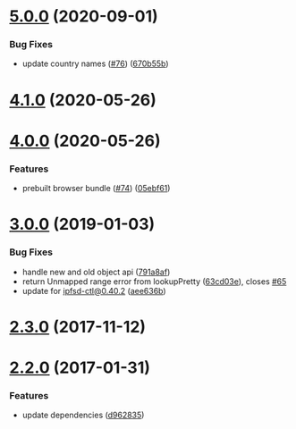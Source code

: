 <a name="5.0.0"></a>
# [5.0.0](https://github.com/ipfs-shipyard/ipfs-geoip/compare/v4.1.0...v5.0.0) (2020-09-01)


### Bug Fixes

* update country names ([#76](https://github.com/ipfs-shipyard/ipfs-geoip/issues/76)) ([670b55b](https://github.com/ipfs-shipyard/ipfs-geoip/commit/670b55b))



<a name="4.1.0"></a>
# [4.1.0](https://github.com/ipfs/ipfs-geoip/compare/v4.0.0...v4.1.0) (2020-05-26)



<a name="4.0.0"></a>
# [4.0.0](https://github.com/ipfs/ipfs-geoip/compare/v3.0.0...v4.0.0) (2020-05-26)


### Features

* prebuilt browser bundle ([#74](https://github.com/ipfs/ipfs-geoip/issues/74)) ([05ebf61](https://github.com/ipfs/ipfs-geoip/commit/05ebf61))



<a name="3.0.0"></a>
# [3.0.0](https://github.com/ipfs/ipfs-geoip/compare/v2.3.0...v3.0.0) (2019-01-03)


### Bug Fixes

* handle new and old object api ([791a8af](https://github.com/ipfs/ipfs-geoip/commit/791a8af))
* return Unmapped range error from lookupPretty ([63cd03e](https://github.com/ipfs/ipfs-geoip/commit/63cd03e)), closes [#65](https://github.com/ipfs/ipfs-geoip/issues/65)
* update for ipfsd-ctl@0.40.2 ([aee636b](https://github.com/ipfs/ipfs-geoip/commit/aee636b))



<a name="2.3.0"></a>
# [2.3.0](https://github.com/ipfs/ipfs-geoip/compare/v2.2.0...v2.3.0) (2017-11-12)



<a name="2.2.0"></a>
# [2.2.0](https://github.com/ipfs/ipfs-geoip/compare/v2.1.0...v2.2.0) (2017-01-31)


### Features

* update dependencies ([d962835](https://github.com/ipfs/ipfs-geoip/commit/d962835))



